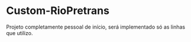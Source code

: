 # Custom-RioPretrans
Projeto completamente pessoal de início, será implementado só as linhas
que utilizo.